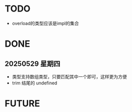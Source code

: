 # TODO
- overload的类型应该是impl的集合


# DONE

## 20250529 星期四
- 类型支持数组类型，只要匹配其中一个即可，这样更为方便
- trim 结尾的 undefined

# FUTURE
